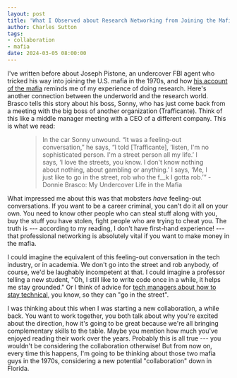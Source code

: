 ```yaml
---
layout: post
title: 'What I Observed about Research Networking from Joining the Mafia'
author: Charles Sutton
tags:
- collaboration
- mafia
date: 2024-03-05 08:00:00
---
```


I've written before about Joseph Pistone, an undercover FBI agent who tricked his way into joining the U.S. mafia in the 1970s,
and how [his account of the mafia](https://www.amazon.com/Donnie-Brasco-Undercover-Joseph-Pistone/dp/0451192575) 
reminds me of my experience of doing research. Here's another connection between the underworld and the research world.
Brasco tells this story about his boss, Sonny, who has just come back from a meeting with the big boss
of another organization (Trafficante).
Think of this like a middle manager meeting with a CEO of a different company.
This is what we read:

<figure class="quote">
<blockquote>
In the car Sonny unwound. “It was a feeling-out conversation,” he says, “I told [Trafficante], ‘listen, I'm no sophisticated person. I'm a street person all my life.’ I says, ‘I love the streets, you know. I don't know nothing about nothing, about gambling or anything.’ I says, ‘Me, I just like to go in the street, rob who the f__k I gotta rob.’” -Donnie Brasco: My Undercover Life in the Mafia
</blockquote>
</figure>

What impressed me about this was that mobsters *have* feeling-out conversations.
If you want to be a career criminal, you can't do it all on your own. You need to know other people
who can steal stuff along with you, buy the stuff you have stolen, fight people who are trying 
to cheat you.
The truth is --- according to my reading, I don't have first-hand experience! --- that 
professional networking is absolutely vital if you want to make money in the mafia. 

I could imagine the equivalent of this feeling-out conversation in the tech industry, or in academia.
We don't go into the street and rob anybody, of course, we'd be laughably incompetent at that.
I could imagine a professor telling a new student, "Oh, I still like to write code once in a while,
it helps me stay grounded." Or I think of advice for [tech managers about how to stay
technical](https://newsletter.pragmaticengineer.com/p/staying-hands-on), you know, so they can "go in the street".

I was thinking about this when I was starting a new collaboration, a while back.
You want to work together, you both talk about why you're excited about the direction,
how it's going to be great because we're all bringing complementary skills to the table.
Maybe you mention how much you've enjoyed reading their work over the years.
Probably this is all true --- you wouldn't be considering the collaboration otherwise!
But from now on, every time this happens, I'm going to be thinking about those two
mafia guys in the 1970s, considering a new potential "collaboration" down in Florida.
